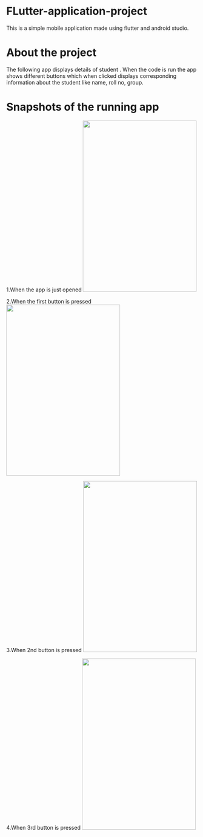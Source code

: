 # FLutter-application-project
This is a simple mobile application made using flutter and android studio.

# About the project
The following app displays details of student . When the code is run the app shows different buttons which when clicked displays corresponding information about the student like name, roll no, group.

# Snapshots of the running app
1.When the app is just opened
  <img src="https://github.com/BT21PrKu/FLutter-application-project/assets/135816036/0c21c8ba-91c5-4722-9456-eba7a82ade93" width=300 height=450 >
  
2.When the first button is pressed
  <img src="https://github.com/BT21PrKu/FLutter-application-project/assets/135816036/cc77b4de-3c15-4de4-855b-e99c05fdf0ef" width=300 height=450 >

3.When 2nd button is pressed
  <img src="https://github.com/BT21PrKu/FLutter-application-project/assets/135816036/9ac1f5ea-4025-4109-89cb-83095e0e02d3" width=300 height=450 >
 
4.When 3rd button is pressed
  <img src="https://github.com/BT21PrKu/FLutter-application-project/assets/135816036/8a2802f4-15f7-4ea9-a362-38bd42b083a3" width=300 height=450 >

